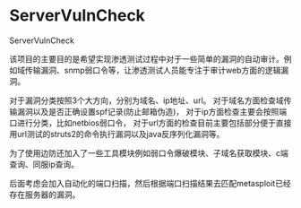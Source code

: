 # ServerVulnCheck
ServerVulnCheck

该项目的主要目的是希望实现渗透测试过程中对于一些简单的漏洞的自动审计。例如域传输漏洞、snmp弱口令等，让渗透测试人员能专注于审计web方面的逻辑漏洞。

对于漏洞分类按照3个大方向，分别为域名、ip地址、url。
对于域名方面检查域传输漏洞以及是否正确设置spf记录(防止邮箱伪造)，
对于ip方面检查主要会按照端口进行分类，比如netbios弱口令，
对于url方面的检查目前主要包括部分便于直接用url测试的struts2的命令执行漏洞以及java反序列化漏洞等。

为了使用边防还加入了一些工具模块例如弱口令爆破模块、子域名获取模块、c端查询、同服ip查询。

后面考虑会加入自动化的端口扫描，然后根据端口扫描结果去匹配metasploit已经存在服务器的漏洞。
